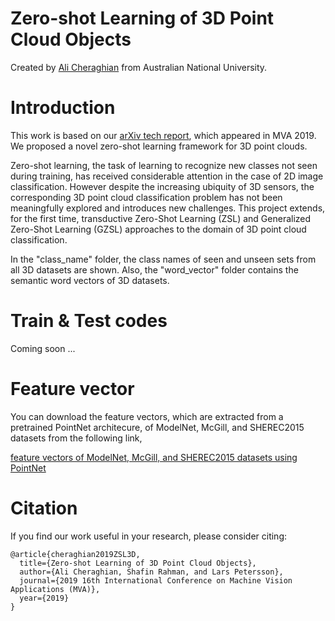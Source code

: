 # Zero-shot Learning of 3D Point Cloud Objects


Created by [Ali Cheraghian](https://scholar.google.com/citations?user=QT0EXIkAAAAJ&hl=en) from Australian National University.


# Introduction
This work is based on our [arXiv tech report](https://arxiv.org/abs/1902.10272), which appeared in MVA 2019. We proposed a novel zero-shot learning framework for 3D point clouds. 

Zero-shot learning, the task of learning to recognize new classes  not  seen  during  training,  has  received  considerable attention in the case of 2D image classification. However despite the increasing ubiquity of 3D sensors, the corresponding 3D point cloud classification problem has not been meaningfully explored and introduces new challenges. This  project  extends,  for  the  first  time, transductive  Zero-Shot Learning (ZSL) and Generalized Zero-Shot Learning (GZSL) approaches to the domain of 3D point cloud classification. 

In the "class_name" folder, the class names of seen and unseen sets from all 3D datasets are shown. Also, the "word_vector" folder contains the semantic word vectors of 3D datasets.  






   
# Train & Test codes
Coming soon ...












# Feature vector
You can download the feature vectors, which are extracted from a pretrained PointNet architecure, of ModelNet, McGill, and SHEREC2015 datasets from the following link,

[feature vectors of ModelNet, McGill, and SHEREC2015 datasets using PointNet](https://drive.google.com/drive/folders/15-XswOjj_9s2BAxnJiIutEuUXolIXPK9?usp=sharing)

# Citation
If you find our work useful in your research, please consider citing:

	@article{cheraghian2019ZSL3D,
	  title={Zero-shot Learning of 3D Point Cloud Objects},
	  author={Ali Cheraghian, Shafin Rahman, and Lars Petersson},
	  journal={2019 16th International Conference on Machine Vision Applications (MVA)},
	  year={2019}
	}





